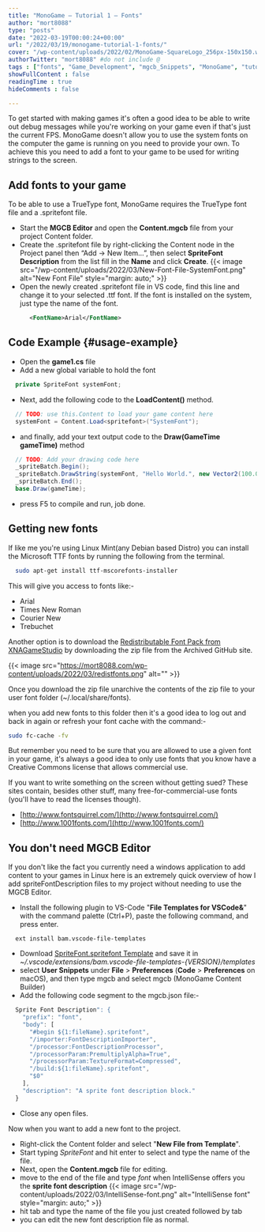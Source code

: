 ```yaml
---
title: "MonoGame – Tutorial 1 – Fonts"
author: "mort8088"
type: "posts"
date: "2022-03-19T00:00:24+00:00"
url: "/2022/03/19/monogame-tutorial-1-fonts/"
cover: "/wp-content/uploads/2022/02/MonoGame-SquareLogo_256px-150x150.webp"
authorTwitter: "mort8088" #do not include @
tags : ["fonts", "Game_Development", "mgcb_Snippets", "MonoGame", "tutorial"]
showFullContent : false
readingTime : true
hideComments : false

---
```

To get started with making games it's often a good idea to be able to write out debug messages while you're working on your game even if that's just the current FPS. MonoGame doesn't allow you to use the system fonts on the computer the game is running on you need to provide your own. To achieve this you need to add a font to your game to be used for writing strings to the screen.

## Add fonts to your game

To be able to use a TrueType font, MonoGame requires the TrueType font file and a .spritefont file.

- Start the **MGCB Editor** and open the **Content.mgcb** file from your project Content folder.
- Create the .spritefont file by right-clicking the Content node in the Project panel then &#8220;Add -> New Item&#8230;&#8221;, then select **SpriteFont Description** from the list fill in the **Name** and click **Create**. {{< image src="/wp-content/uploads/2022/03/New-Font-File-SystemFont.png" alt="New Font File" style="margin: auto;" >}}
- Open the newly created .spritefont file in VS code, find this line and change it to your selected .ttf font. If the font is installed on the system, just type the name of the font.

```xml
      <FontName>Arial</FontName>
```

## Code Example {#usage-example}

- Open the **game1.cs** file
- Add a new global variable to hold the font

```C#
  private SpriteFont systemFont;
```

- Next, add the following code to the **LoadContent()** method.

```C#
  // TODO: use this.Content to load your game content here
  systemFont = Content.Load<spritefont>("SystemFont");
```

- and finally, add your text output code to the **Draw(GameTime gameTime)** method

```C#
  // TODO: Add your drawing code here
  _spriteBatch.Begin();
  _spriteBatch.DrawString(systemFont, "Hello World.", new Vector2(100.0f, 100.0f), Color.Green);
  _spriteBatch.End();
  base.Draw(gameTime);
```

- press F5 to compile and run, job done.

## Getting new fonts

If like me you're using Linux Mint(any Debian based Distro) you can install the Microsoft TTF fonts by running the following from the terminal.

```Bash
  sudo apt-get install ttf-mscorefonts-installer
```

This will give you access to fonts like:-

- Arial
- Times New Roman
- Courier New
- Trebuchet

Another option is to download the [Redistributable Font Pack from XNAGameStudio](https://github.com/SimonDarksideJ/XNAGameStudio/wiki/Redistributable-Font-Pack) by downloading the zip file from the Archived GitHub site.

{{< image src="https://mort8088.com/wp-content/uploads/2022/03/redistfonts.png" alt="" >}}

Once you download the zip file unarchive the contents of the zip file to your user font folder (~/.local/share/fonts).

when you add new fonts to this folder then it's a good idea to log out and back in again or refresh your font cache with the command:-

```Bash
sudo fc-cache -fv
```

But remember you need to be sure that you are allowed to use a given font in your game, it's always a good idea to only use fonts that you know have a Creative Commons license that allows commercial use.

If you want to write something on the screen without getting sued? These sites contain, besides other stuff, many free-for-commercial-use fonts (you'll have to read the licenses though).

- [http://www.fontsquirrel.com/](http://www.fontsquirrel.com/)
- [http://www.1001fonts.com/](http://www.1001fonts.com/)

## You don't need MGCB Editor

If you don't like the fact you currently need a windows application to add content to your games in Linux here is an extremely quick overview of how I add spriteFontDescription files to my project without needing to use the MGCB Editor.

- Install the following plugin to VS-Code "**File Templates for VSCode&**" with the command palette (Ctrl+P), paste the following command, and press enter.

```text
  ext install bam.vscode-file-templates
```

- Download [SpriteFont.spritefont Template][1] and save it in _~/.vscode/extensions/bam.vscode-file-templates-{VERSION}/templates_
- select **User Snippets** under **File** > **Preferences** (**Code** > **Preferences** on macOS), and then type mgcb and select mgcb (MonoGame Content Builder)
- Add the following code segment to the mgcb.json file:-

```JavaScript
  Sprite Font Description": {
    "prefix": "font",
    "body": [
      "#begin ${1:fileName}.spritefont",
      "/importer:FontDescriptionImporter",
      "/processor:FontDescriptionProcessor",
      "/processorParam:PremultiplyAlpha=True",
      "/processorParam:TextureFormat=Compressed",
      "/build:${1:fileName}.spritefont",
      "$0"
    ],
    "description": "A sprite font description block."
  }
```

- Close any open files.

Now when you want to add a new font to the project.

- Right-click the Content folder and select "**New File from Template**".
- Start typing _SpriteFont_ and hit enter to select and type the name of the file.
- Next, open the **Content.mgcb** file for editing.
- move to the end of the file and type _font_ when IntelliSense offers you the **sprite font description** {{< image src="/wp-content/uploads/2022/03/IntelliSense-font.png" alt="IntelliSense font" style="margin: auto;" >}}
- hit tab and type the name of the file you just created followed by tab
- you can edit the new font description file as normal.

 [1]: https://github.com/MonoGame/MonoGame/blob/master/Tools/MonoGame.Content.Builder.Editor/Templates/SpriteFont.spritefont
